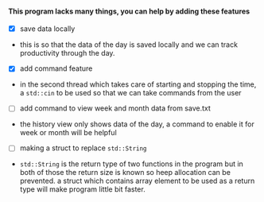 #### This program lacks many things, you can help by adding these features

- [X] save data locally
- this is so that the data of the day is saved locally and we can track productivity through the day.
- [X] add command feature
- in the second thread which takes care of starting and stopping the time, a `std::cin` to be used so that we can take commands from the user
- [ ] add command to view week and month data from save.txt
- the history view only shows data of the day, a command to enable it for week or month will be helpful
- [ ] making a struct to replace `std::String`
- `std::String` is the return type of two functions in the program but in both of those the return size is known so heep allocation can be prevented. a struct which contains array element to be used as a return type will make program little bit faster.